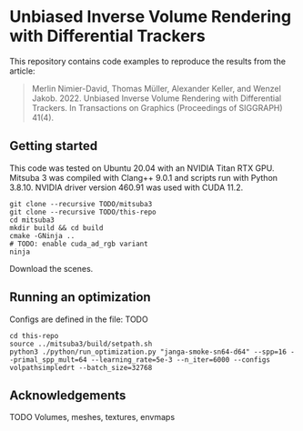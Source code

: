 Unbiased Inverse Volume Rendering with Differential Trackers
============================================================

This repository contains code examples to reproduce the results from the article:

> Merlin Nimier-David, Thomas Müller, Alexander Keller, and Wenzel Jakob. 2022.
> Unbiased Inverse Volume Rendering with Differential Trackers.
> In Transactions on Graphics (Proceedings of SIGGRAPH) 41(4).


Getting started
---------------

This code was tested on Ubuntu 20.04 with an NVIDIA Titan RTX GPU.
Mitsuba 3 was compiled with Clang++ 9.0.1 and scripts run with Python 3.8.10.
NVIDIA driver version 460.91 was used with CUDA 11.2.

```
git clone --recursive TODO/mitsuba3
git clone --recursive TODO/this-repo
cd mitsuba3
mkdir build && cd build
cmake -GNinja ..
# TODO: enable cuda_ad_rgb variant
ninja
```

Download the scenes.

Running an optimization
-----------------------

Configs are defined in the file: TODO

```
cd this-repo
source ../mitsuba3/build/setpath.sh
python3 ./python/run_optimization.py "janga-smoke-sn64-d64" --spp=16 --primal_spp_mult=64 --learning_rate=5e-3 --n_iter=6000 --configs volpathsimpledrt --batch_size=32768
```


Acknowledgements
----------------

TODO Volumes, meshes, textures, envmaps
